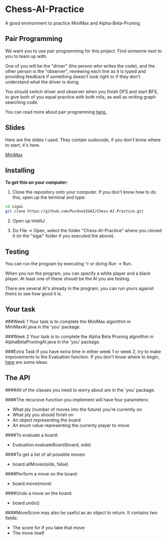 # Chess-AI-Practice
A good environment to practice MiniMax and Alpha-Beta-Pruning

## Pair Programming
We want you to use pair programming for this project. Find someone next to you to team up with.

One of you will be the "driver" (the person who writes the code), and the other person is the "observer", reviewing each line as it is typed and providing feedback if something doesn't look right or if they don't understand what the driver is doing.

You should switch driver and observer when you finish DFS and start BFS, to give both of you equal practice with both rolls, as well as writing graph searching code.

You can read more about pair programming [here.](https://en.wikipedia.org/wiki/Pair_programming)

## Slides
Here are the slides I used. They contain sudocode, if you don't know where to start, it's here. 

[MiniMax](https://docs.google.com/presentation/d/1rytUj8KX6VS1dtYSCM9JOWBLQWFK-GF5yfmocGmXNT0/edit?usp=sharing)

## Installing
**To get this on your computer:**

1) Clone the repository onto your computer. If you don't know how to do this, open up the terminal and type:

```bash
cd sigai
git clone https://github.com/PurdueSIGAI/Chess-AI-Practice.git
```

2) Open up IntelliJ

3) Do File -> Open, select the folder "Chess-AI-Practice" where you cloned it (in the "sigai" folder if you executed the above).

## Testing
You can run the program by executing ^r or doing Run -> Run.

When you run the program, you can specify a white player and a black player. At least one of these should be the AI you are testing.

There are several AI's already in the program, you can run yours against theirs to see how good it is.

## Your task

###Week 1
Your task is to complete the MiniMax algorithm in MiniMaxAI.java in the 'you' package.

###Week 2
Your task is to complete the Alpha Beta Pruning algroithm in AlphaBetaPruningAI.java in the 'you' package.

###Extra Task
If you have extra time in either week 1 or week 2, try to make improvements to the Evaluation function. If you don't know where to begin, [here](https://chessprogramming.wikispaces.com/Evaluation) are some ideas.
## The API
####All of the classes you need to worry about are in the 'you' package.

####The recursive function you implement will have four parameters:
* What ply (number of moves into the future) you're currently on.
* What ply you should finish on
* An object representing the board
* An enum value representing the currenty player to-move

####To evaluate a board:
* Evaluation.evaluateBoard(board, side)

####To get a list of all possible moves:
* board.allMoves(side, false)

####Perform a move on the board:
* board.move(move)

####Undo a move on the board:
* board.undo()

####MoveScore may also be useful as an object to return. It contains two fields:
* The score for if you take that move
* The move itself

